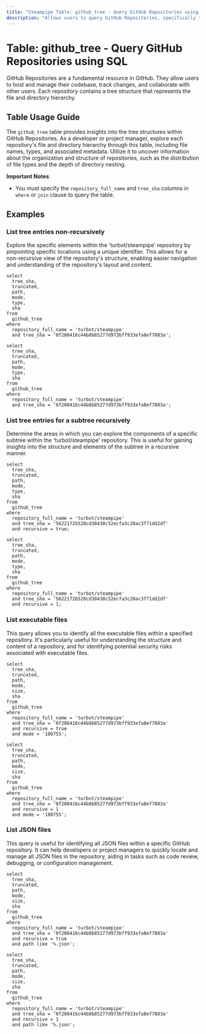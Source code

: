 ```yaml
---
title: "Steampipe Table: github_tree - Query GitHub Repositories using SQL"
description: "Allows users to query GitHub Repositories, specifically the tree structures, providing insights into the file and directory hierarchy of each repository."
---
```


# Table: github_tree - Query GitHub Repositories using SQL

GitHub Repositories are a fundamental resource in GitHub. They allow users to host and manage their codebase, track changes, and collaborate with other users. Each repository contains a tree structure that represents the file and directory hierarchy.

## Table Usage Guide

The `github_tree` table provides insights into the tree structures within GitHub Repositories. As a developer or project manager, explore each repository's file and directory hierarchy through this table, including file names, types, and associated metadata. Utilize it to uncover information about the organization and structure of repositories, such as the distribution of file types and the depth of directory nesting.

**Important Notes**
- You must specify the `repository_full_name` and `tree_sha` columns in `where` or `join` clause to query the table.

## Examples

### List tree entries non-recursively
Explore the specific elements within the 'turbot/steampipe' repository by pinpointing specific locations using a unique identifier. This allows for a non-recursive view of the repository's structure, enabling easier navigation and understanding of the repository's layout and content.

```sql+postgres
select
  tree_sha,
  truncated,
  path,
  mode,
  type,
  sha
from
  github_tree
where
  repository_full_name = 'turbot/steampipe'
  and tree_sha = '0f200416c44b8b85277d973bff933efa8ef7803a';
```

```sql+sqlite
select
  tree_sha,
  truncated,
  path,
  mode,
  type,
  sha
from
  github_tree
where
  repository_full_name = 'turbot/steampipe'
  and tree_sha = '0f200416c44b8b85277d973bff933efa8ef7803a';
```

### List tree entries for a subtree recursively
Determine the areas in which you can explore the components of a specific subtree within the 'turbot/steampipe' repository. This is useful for gaining insights into the structure and elements of the subtree in a recursive manner.

```sql+postgres
select
  tree_sha,
  truncated,
  path,
  mode,
  type,
  sha
from
  github_tree
where
  repository_full_name = 'turbot/steampipe'
  and tree_sha = '5622172b528cd38438c52ecfa3c20ac3f71dd2df'
  and recursive = true;
```

```sql+sqlite
select
  tree_sha,
  truncated,
  path,
  mode,
  type,
  sha
from
  github_tree
where
  repository_full_name = 'turbot/steampipe'
  and tree_sha = '5622172b528cd38438c52ecfa3c20ac3f71dd2df'
  and recursive = 1;
```

### List executable files
This query allows you to identify all the executable files within a specified repository. It's particularly useful for understanding the structure and content of a repository, and for identifying potential security risks associated with executable files.

```sql+postgres
select
  tree_sha,
  truncated,
  path,
  mode,
  size,
  sha
from
  github_tree
where
  repository_full_name = 'turbot/steampipe'
  and tree_sha = '0f200416c44b8b85277d973bff933efa8ef7803a'
  and recursive = true
  and mode = '100755';
```

```sql+sqlite
select
  tree_sha,
  truncated,
  path,
  mode,
  size,
  sha
from
  github_tree
where
  repository_full_name = 'turbot/steampipe'
  and tree_sha = '0f200416c44b8b85277d973bff933efa8ef7803a'
  and recursive = 1
  and mode = '100755';
```

### List JSON files
This query is useful for identifying all JSON files within a specific GitHub repository. It can help developers or project managers to quickly locate and manage all JSON files in the repository, aiding in tasks such as code review, debugging, or configuration management.

```sql+postgres
select
  tree_sha,
  truncated,
  path,
  mode,
  size,
  sha
from
  github_tree
where
  repository_full_name = 'turbot/steampipe'
  and tree_sha = '0f200416c44b8b85277d973bff933efa8ef7803a'
  and recursive = true
  and path like '%.json';
```

```sql+sqlite
select
  tree_sha,
  truncated,
  path,
  mode,
  size,
  sha
from
  github_tree
where
  repository_full_name = 'turbot/steampipe'
  and tree_sha = '0f200416c44b8b85277d973bff933efa8ef7803a'
  and recursive = 1
  and path like '%.json';
```